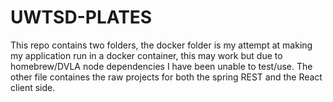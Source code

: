 # UWTSD-PLATES

This repo contains two folders, the docker folder is my attempt at making my application run in a docker container, this may work but due to homebrew/DVLA node dependencies I have been unable to test/use. The other file containes the raw projects for both the spring REST and the React client side.
